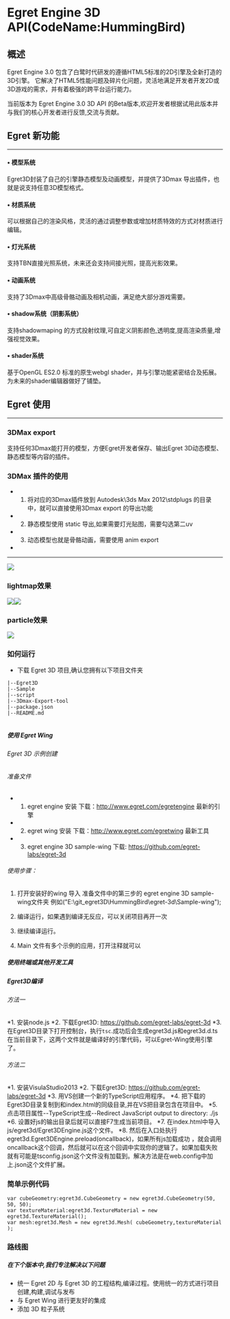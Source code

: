 # Egret Engine 3D API(CodeName:HummingBird)

## 概述

Egret Engine 3.0 包含了白鹭时代研发的遵循HTML5标准的2D引擎及全新打造的3D引擎。
它解决了HTML5性能问题及碎片化问题，灵活地满足开发者开发2D或3D游戏的需求，并有着极强的跨平台运行能力。

当前版本为 Egret Engine 3.0 3D API 的Beta版本,欢迎开发者根据试用此版本并与我们的核心开发者进行反馈,交流与贡献。

## Egret  新功能
----
#### •    模型系统
Egret3D封装了自己的引擎静态模型及动画模型，并提供了3Dmax 导出插件，也就是说支持任意3D模型格式。

#### •    材质系统
可以根据自己的渲染风格，灵活的通过调整参数或增加材质特效的方式对材质进行编辑。

#### •    灯光系统
支持TBN直接光照系统，未来还会支持间接光照，提高光影效果。

#### •    动画系统
支持了3Dmax中高级骨骼动画及相机动画，满足绝大部分游戏需要。

#### •    shadow系统（阴影系统）
支持shadowmaping 的方式投射纹理,可自定义阴影颜色,透明度,提高渲染质量,增强视觉效果。

#### •    shader系统
基于OpenGL ES2.0 标准的原生webgl shader，并与引擎功能紧密结合及拓展。为未来的shader编辑器做好了铺垫。

## Egret  使用
----

### 3DMax export
支持任何3Dmax能打开的模型，方便Egret开发者保存、输出Egret 3D动态模型、静态模型等内容的插件。
### 3DMax 插件的使用
* 1.	将对应的3Dmax插件放到 Autodesk\3ds Max 2012\stdplugs 的目录中，就可以直接使用3Dmax export 的导出功能
* 2.	静态模型使用 static 导出,如果需要灯光贴图，需要勾选第二uv
* 3.	动态模型也就是骨骼动画，需要使用 anim export
* 
----
![](http://sedn.egret.com/asset/20151224/567b9e15dffc1.png)
### lightmap效果
![](http://sedn.egret.com/asset/20151224/567b9a64e27b5.png)![](http://sedn.egret.com/asset/20151224/567b9a65123e0.png)
### particle效果
![](http://sedn.egret.com/asset/20151224/567b9a65439fa.png)


### 如何运行

* 下载 Egret 3D 项目,确认您拥有以下项目文件夹

```
|--Egret3D
|--Sample
|--script
|--3Dmax-Export-tool
|--package.json
|--README.md


```

##### 使用 Egret Wing
###### Egret 3D 示例创建

###### 准备文件
* 1.	egret engine 安装 下载：http://www.egret.com/egretengine 最新的引擎
* 2.	egret wing 安装 下载：http://www.egret.com/egretwing 最新工具
* 3.	egret engine 3D sample-wing 下载: https://github.com/egret-labs/egret-3d

###### 使用步骤：
1.	打开安装好的wing 导入 准备文件中的第三步的 egret engine 3D  sample-wing文件夹 例如("E:\git_egret3D\HummingBird\egret-3d\Sample-wing");
 
2.	编译运行，如果遇到编译无反应，可以关闭项目再开一次
3.	继续编译运行。
4.	Main 文件有多个示例的应用，打开注释就可以


##### 使用终端或其他开发工具
##### Egret3D编译
###### 方法一
*1.		安装node.js
*2.		下载Egret3D: https://github.com/egret-labs/egret-3d
*3.		在Egret3D目录下打开控制台，执行```tsc```.成功后会生成egret3d.js和egret3d.d.ts在当前目录下，这两个文件就是编译好的引擎代码，可以Egret-Wing使用引擎了。

###### 方法二
*1.		安装VisulaStudio2013
*2.		下载Egret3D: https://github.com/egret-labs/egret-3d
*3.		用VS创建一个新的TypeScript应用程序。
*4.		把下载的Egret3D目录复制到和index.html的同级目录,并在VS把目录包含在项目中。
*5.		点击项目属性--TypeScript生成--Redirect JavaScript output to directory: ./js
*6.		设置好js的输出目录后就可以直接F7生成当前项目。
*7.		在index.html中导入js/egret3d/Egret3DEngine.js这个文件。
*8.		然后在入口处执行egret3d.Egret3DEngine.preload(oncallback)，如果所有js加载成功 ，就会调用oncallback这个回调，然后就可以在这个回调中实现你的逻辑了。如果加载失败就有可能是tsconfig.json这个文件没有加载到。解决方法是在web.config中加上.json这个文件扩展。




### 简单示例代码

```
var cubeGeometry:egret3d.CubeGeometry = new egret3d.CubeGeometry(50, 50, 50);
var textureMaterial:egret3d.TextureMaterial = new egret3d.TextureMaterial();
var mesh:egret3d.Mesh = new egret3d.Mesh( cubeGeometry,textureMaterial );

```


### 路线图

##### 在下个版本中,我们专注解决以下问题

* 统一 Egret 2D 与 Egret 3D 的工程结构,编译过程。使用统一的方式进行项目创建,构建,调试与发布
* 与 Egret Wing 进行更友好的集成
* 添加 3D 粒子系统
